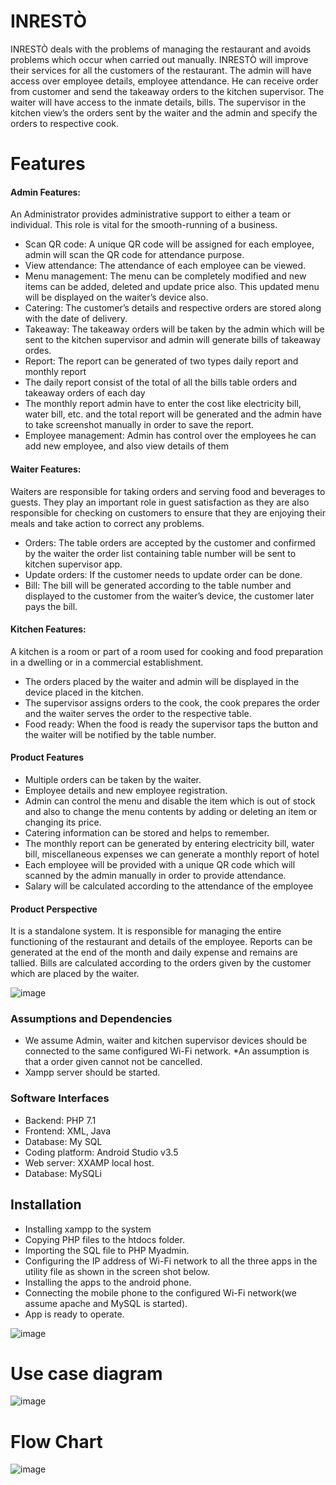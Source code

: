 # INRESTÒ 

INRESTÒ  deals with the problems of managing the restaurant and avoids problems which occur when carried out manually. 
INRESTÒ  will improve their services for all the customers of the restaurant. The admin will have access over employee details, employee attendance.
He can receive order from customer and send the takeaway orders to the kitchen supervisor. The waiter will have access to the inmate details, bills. 
The supervisor in the kitchen view’s the orders sent by the waiter and the admin and specify the orders to respective cook.

# Features
#### Admin Features:
 An Administrator provides administrative support to either a team or individual. This role is vital for the smooth-running of a business.

*	Scan QR code: A unique QR code will be assigned for each employee, admin will scan the QR code for attendance purpose.
*	View attendance: The attendance of each employee can be viewed.
*	Menu management: The menu can be completely modified and new items can be added, deleted and update price also. This updated menu will be displayed on the waiter’s device also.
*	Catering: The customer’s details and respective orders are stored along with the date of delivery. 
*	Takeaway: The takeaway orders will be taken by the admin which will be sent to the kitchen supervisor and admin will generate bills of takeaway ordes.
*	Report: The report can be generated of two types daily report and monthly report 
*	The daily report consist of the total of all the bills table orders and takeaway orders of each day
*	The monthly report admin have to enter the cost like electricity bill, water bill, etc. and the total report will be generated and the admin have to take screenshot manually in order to save the report.
*	Employee management: Admin has control over the employees he can add new employee,  and also view details of them 


#### Waiter Features:
	 
  Waiters are responsible for taking orders and serving food and beverages to guests. They play an important role in guest satisfaction as they are also responsible for checking on customers to ensure that they are enjoying their meals and take action to correct any problems.
*	Orders: The table orders are accepted by the customer and confirmed by the waiter the order list containing table number will be sent to kitchen supervisor app.
*	Update orders: If the customer needs to update order can be done.
*	Bill: The bill will be generated according to the table number and displayed to the customer from the waiter’s device, the customer later pays the bill.

#### Kitchen Features:
A kitchen is a room or part of a room used for cooking and food preparation in a dwelling or in a commercial establishment. 

*	The orders placed by the waiter and admin will be displayed in the device placed in the kitchen.
*	The supervisor assigns orders to the cook, the cook prepares the order and the waiter serves the order to the respective table.
*	Food ready: When the food is ready the supervisor taps the button and the waiter will be notified by the table number.  

#### Product Features

*	Multiple orders can be taken by the waiter.
*	Employee details and new employee registration.
*	Admin can control the menu and disable the item which is out of stock and also to change the menu contents by adding or deleting an item or changing its price.	
*	Catering information can be stored and helps to remember.
*	The monthly report can be generated  by entering electricity bill, water bill, miscellaneous expenses we can generate a monthly  report of hotel 
*	Each employee will be provided with a unique QR code which will scanned by the admin manually in order to provide attendance.
*	Salary will be calculated according to the attendance of the employee
#### Product Perspective

It is a standalone system. It is responsible for managing the entire functioning of the restaurant and details of the employee. Reports can be generated at the end of the month and daily expense and remains are tallied. Bills are calculated according to the orders given by the customer which are placed by the waiter.

![image](https://user-images.githubusercontent.com/57553824/120515123-a18c7600-c3eb-11eb-8779-96f86fca6ae7.png)


### Assumptions and Dependencies

*	We assume Admin, waiter and kitchen supervisor devices should be connected to the same configured Wi-Fi network.
*An assumption is that a order given cannot not be cancelled.
*	Xampp server should be started. 
 
### Software Interfaces
* Backend: PHP 7.1
* Frontend: XML, Java
*	Database:  My SQL
*	Coding platform: Android Studio v3.5
*	Web server: XXAMP local host.
* Database: MySQLi

## Installation
*	Installing xampp to the system
*	Copying PHP files to the htdocs folder.
*	Importing the SQL file to PHP Myadmin.
*	Configuring the IP address of Wi-Fi network to all the three apps in the utility file as shown in the screen shot below.
*	Installing the apps to the android phone.
*	Connecting the mobile phone to the configured Wi-Fi network(we assume apache and MySQL is started).
*	App is ready to operate.

![image](https://user-images.githubusercontent.com/57553824/120513279-bbc55480-c3e9-11eb-87c0-bfa1101d3e0a.png)


# Use case diagram
![image](https://user-images.githubusercontent.com/57553824/120513797-3db57d80-c3ea-11eb-9f36-9eb9f5f6f72b.png)
 
 # Flow Chart
 ![image](https://user-images.githubusercontent.com/57553824/120513923-5c1b7900-c3ea-11eb-9cba-1604667da26e.png)


